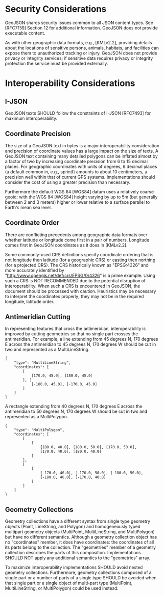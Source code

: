 # Security Considerations

GeoJSON shares security issues common to all JSON content types.  See
[RFC7159] Section 12 for additional information. GeoJSON does not
provide executable content.

As with other geographic data formats, e.g., [KMLv2.2], providing
details about the locations of sensitive persons, animals, habitats, and
facilities can expose them to unauthorized tracking or injury.  GeoJSON
does not provide privacy or integrity services; if sensitive data
requires privacy or integrity protection the service must be provided
externally.

# Interoperability Considerations

## I-JSON

GeoJSON texts SHOULD follow the constraints of I-JSON [RFC7493] for
maximum interoperability.

## Coordinate Precision

The size of a GeoJSON text in bytes is a major interoperability
consideration and precision of coordinate values has a large impact on
the size of texts.  A GeoJSON text containing many detailed polygons can
be inflated almost by a factor of two by increasing coordinate precision
from 6 to 15 decimal places. For geographic coordinates with units of
degrees, 6 decimal places (a default common in, e.g., sprintf) amounts
to about 10 centimeters, a precision well within that of current GPS
systems.  Implementations should consider the cost of using a greater
precision than necessary.

Furthermore the default WGS 84 [WGS84] datum uses a relatively coarse
geoid; with the WGS 84 [WGS84] height varying by up to 5m (but generally
between 2 and 3 meters) higher or lower relative to a surface parallel
to Earth's mean sea level.

## Coordinate Order

There are conflicting precedents among geographic data formats over
whether latitude or longitude come first in a pair of numbers.
Longitude comes first in GeoJSON coordinates as it does in [KMLv2.2].

Some commonly-used CRS definitions specify coordinate ordering that is
not longitude then latitude (for a geographic CRS) or easting then
northing (for a projected CRS). The CRS historically known as
"EPSG:4326" and more accurately identified by
"http://www.opengis.net/def/crs/EPSG/0/4326" is a prime example.  Using
such a CRS is NOT RECOMMENDED due to the potential disruption of
interoperability. When such a CRS is encountered in GeoJSON, the
document should be processed with caution.  Heuristics may be necessary
to interpret the coordinates properly; they may not be in the required
longitude, latitude order.

## Antimeridian Cutting

In representing features that cross the antimeridian, interoperability
is improved by cutting geometries so that no single part crosses the
antimeridian. For example, a line extending from 45 degrees N, 170
degrees E across the antimeridian to 45 degrees N, 170 degrees W should
be cut in two and represented as a MultiLineString.

    {
        "type": "MultiLineString",
        "coordinates": [
            [
                [170.0, 45.0], [180.0, 45.0]
            ], [
                [-180.0, 45.0], [-170.0, 45.0]
            ]
        ]
    }

A rectangle extending from 40 degrees N, 170 degrees E across the
antimeridian to 50 degrees N, 170 degrees W should be cut in two and
represented as a MultiPolygon.

    {
        "type": "MultiPolygon",
        "coordinates": [
            [
                [
                    [180.0, 40.0], [180.0, 50.0], [170.0, 50.0],
                    [170.0, 40.0], [180.0, 40.0]
                ]
            ],
            [
                [
                    [-170.0, 40.0], [-170.0, 50.0], [-180.0, 50.0],
                    [-180.0, 40.0], [-170.0, 40.0]
                ]
            ]
        ]
    }

## Geometry Collections

Geometry collections have a different syntax from single type geometry
objects (Point, LineString, and Polygon) and homogeneously typed
multipart geometry objects (MultiPoint, MultiLineString, and
MultiPolygon) but have no different semantics. Although a geometry
collection object has no "coordinates" member, it does have coordinates:
the coordinates of all its parts belong to the collection.  The
"geometries" member of a geometry collection describes the parts of this
composition. Implementations SHOULD NOT apply any additional semantics
to the "geometries" array.

To maximize interoperability implementations SHOULD avoid nested
geometry collections. Furthermore, geometry collections composed of
a single part or a number of parts of a single type SHOULD be avoided when
that single part or a single object of multi-part type (MultiPoint,
MultiLineString, or MultiPolygon) could be used instead.
